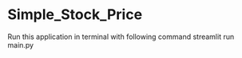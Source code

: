# Simple_Stock_Price

Run this application in terminal with following command
streamlit run main.py
